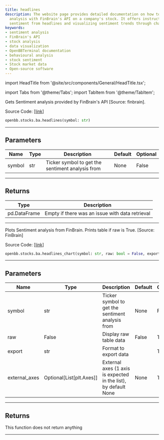 ```yaml
---
title: headlines
description: The website page provides detailed documentation on how to use sentiment
  analysis with FinBrain's API on a company's stock. It offers instructions on extracting
  sentiment from headlines and visualizing sentiment trends through charts.
keywords:
- sentiment analysis
- FinBrain's API
- stock analysis
- data visualization
- OpenBBTerminal documentation
- behavioural analysis
- stock sentiment
- Stock market data
- Open-source software
---
```


import HeadTitle from '@site/src/components/General/HeadTitle.tsx';

<HeadTitle title="headlines - Ba - Stocks - Reference | OpenBB SDK Docs" />

import Tabs from '@theme/Tabs';
import TabItem from '@theme/TabItem';

<Tabs>
<TabItem value="model" label="Model" default>

Gets Sentiment analysis provided by FinBrain's API [Source: finbrain].

Source Code: [[link](https://github.com/OpenBB-finance/OpenBBTerminal/tree/main/openbb_terminal/common/behavioural_analysis/finbrain_model.py#L15)]

```python
openbb.stocks.ba.headlines(symbol: str)
```

---

## Parameters

| Name | Type | Description | Default | Optional |
| ---- | ---- | ----------- | ------- | -------- |
| symbol | str | Ticker symbol to get the sentiment analysis from | None | False |


---

## Returns

| Type | Description |
| ---- | ----------- |
| pd.DataFrame | Empty if there was an issue with data retrieval |
---

</TabItem>
<TabItem value="view" label="Chart">

Plots Sentiment analysis from FinBrain. Prints table if raw is True. [Source: FinBrain]

Source Code: [[link](https://github.com/OpenBB-finance/OpenBBTerminal/tree/main/openbb_terminal/common/behavioural_analysis/finbrain_view.py#L36)]

```python
openbb.stocks.ba.headlines_chart(symbol: str, raw: bool = False, export: str = "", external_axes: Optional[List[matplotlib.axes._axes.Axes]] = None)
```

---

## Parameters

| Name | Type | Description | Default | Optional |
| ---- | ---- | ----------- | ------- | -------- |
| symbol | str | Ticker symbol to get the sentiment analysis from | None | False |
| raw | False | Display raw table data | False | True |
| export | str | Format to export data |  | True |
| external_axes | Optional[List[plt.Axes]] | External axes (1 axis is expected in the list), by default None | None | True |


---

## Returns

This function does not return anything

---

</TabItem>
</Tabs>
